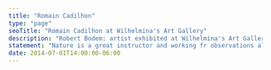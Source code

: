 ```yaml
---
title: "Romain Cadilhon"
type: "page"
seoTitle: "Romain Cadilhon at Wilhelmina's Art Gallery"
description: "Robert Bodem: artist exhibited at Wilhelmina's Art Gallery."
statement: "Nature is a great instructor and working fr observations allows me to unlock some of her mysteries. The forms that I a bring to the surface should clarify my interpretation of human relationships. nature is an impossibility, but to seek an understanding of particular human to attempt to clarify emotional content through silent sculptural form is. I necessary to study from life, drawing on the inspiration I receive from the an attempt to make poetry of the form. Ultimately, presenting the viewer with essential forms expanding our knowledge and ideas of how we interrelate to one another."
date: 2014-07-01T14:00:00-06:00
---
```

